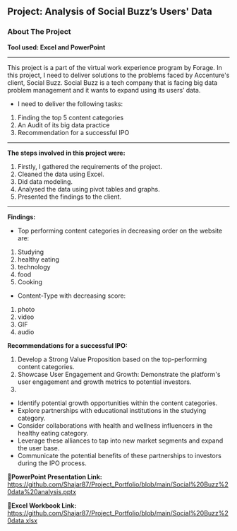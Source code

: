 ## Project: Analysis of Social Buzz’s Users' Data
### About The Project
**Tool used: Excel and PowerPoint**

---
This project is a part of the virtual work experience program by Forage. In this project, I need to deliver solutions to the problems faced by Accenture's client, Social Buzz. Social Buzz is a tech company that is facing big data problem management and it wants to expand using its users’ data.

- I need to deliver the following tasks:
1. Finding the top 5 content categories
2. An Audit of its big data practice
3. Recommendation for a successful IPO

--- 
**The steps involved in this project were:**
1. Firstly, I gathered the requirements of the project.
2. Cleaned the data using Excel.
3. Did data modeling.
4. Analysed the data using pivot tables and graphs.
5. Presented the findings to the client.

--- 
**Findings:**
- Top performing content categories in decreasing order on the website are:
1. Studying
2. healthy eating
3. technology
4. food
5. Cooking

- Content-Type with decreasing score:
1. photo
2. video
3. GIF
4. audio

**Recommendations for a successful IPO:**

1. Develop a Strong Value Proposition based on the top-performing content categories.
2. Showcase User Engagement and Growth: Demonstrate the platform's user engagement and growth metrics to potential investors.
3.
- Identify potential growth opportunities within the content categories.
- Explore partnerships with educational institutions in the studying category.
- Consider collaborations with health and wellness influencers in the healthy eating category.
- Leverage these alliances to tap into new market segments and expand the user base.
- Communicate the potential benefits of these partnerships to investors during the IPO process.

  

**🔗PowerPoint Presentation Link:** https://github.com/Shajar87/Project_Portfolio/blob/main/Social%20Buzz%20data%20analysis.pptx

**🔗Excel Workbook Link:** https://github.com/Shajar87/Project_Portfolio/blob/main/Social%20Buzz%20data.xlsx
